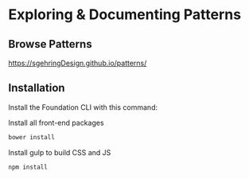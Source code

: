 # Exploring & Documenting Patterns 

## Browse Patterns
https://sgehringDesign.github.io/patterns/


## Installation
Install the Foundation CLI with this command:

Install all front-end packages
```bash
bower install
```

Install gulp to build CSS and JS
```bash
npm install
```
